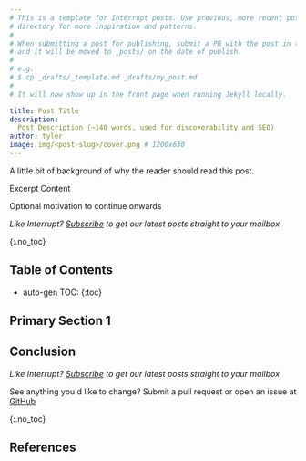 ```yaml
---
# This is a template for Interrupt posts. Use previous, more recent posts from the _posts/
# directory for more inspiration and patterns.
# 
# When submitting a post for publishing, submit a PR with the post in the _drafts/ directory
# and it will be moved to _posts/ on the date of publish.
# 
# e.g.
# $ cp _drafts/_template.md _drafts/my_post.md 
# 
# It will now show up in the front page when running Jekyll locally.

title: Post Title
description:
  Post Description (~140 words, used for discoverability and SEO)
author: tyler
image: img/<post-slug>/cover.png # 1200x630
---
```


A little bit of background of why the reader should read this post.

<!-- excerpt start -->

Excerpt Content

<!-- excerpt end -->

Optional motivation to continue onwards

_Like Interrupt? [Subscribe](http://eepurl.com/gpRedv) to get our latest posts
straight to your mailbox_

{:.no_toc}

## Table of Contents

<!-- prettier-ignore -->
* auto-gen TOC:
{:toc}

## Primary Section 1

## Conclusion



<!-- Interrupt Keep START -->
_Like Interrupt? [Subscribe](http://eepurl.com/gpRedv) to get our latest posts
straight to your mailbox_

See anything you'd like to change? Submit a pull request or open an issue at
[GitHub](https://github.com/memfault/interrupt)
<!-- Interrupt Keep END -->

{:.no_toc}

## References

<!-- prettier-ignore-start -->
[^reference_key]: [Post Title](https://example.com)
<!-- prettier-ignore-end -->
